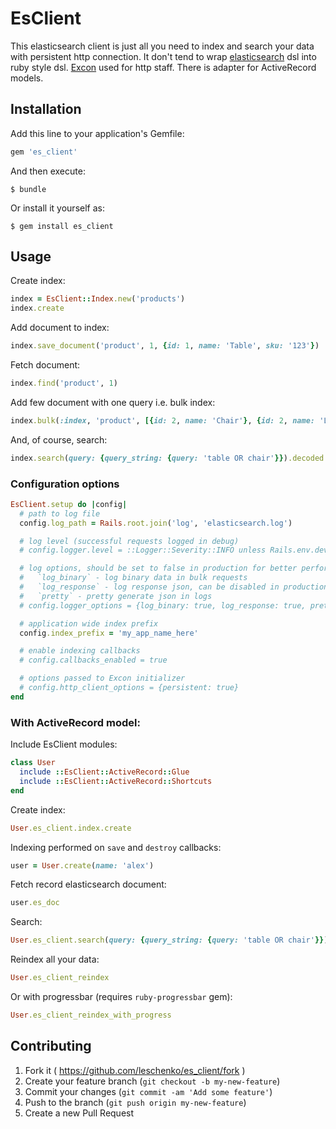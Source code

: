 # EsClient

This elasticsearch client is just all you need to index and search your data with persistent http connection.
It don't tend to wrap [elasticsearch](http://elasticsearch.org) dsl into ruby style dsl.
[Excon](https://github.com/excon/excon) used for http staff.
There is adapter for ActiveRecord models.

## Installation

Add this line to your application's Gemfile:

```ruby
gem 'es_client'
```

And then execute:

    $ bundle

Or install it yourself as:

    $ gem install es_client

## Usage

Create index:
```ruby
index = EsClient::Index.new('products')
index.create
```

Add document to index:
```ruby
index.save_document('product', 1, {id: 1, name: 'Table', sku: '123'})
```

Fetch document:
```ruby
index.find('product', 1)
```

Add few document with one query i.e. bulk index:
```ruby
index.bulk(:index, 'product', [{id: 2, name: 'Chair'}, {id: 2, name: 'Lamp'}])
```

And, of course, search:
```ruby
index.search(query: {query_string: {query: 'table OR chair'}}).decoded
```

### Configuration options
```ruby
EsClient.setup do |config|
  # path to log file
  config.log_path = Rails.root.join('log', 'elasticsearch.log')

  # log level (successful requests logged in debug)
  # config.logger.level = ::Logger::Severity::INFO unless Rails.env.development?

  # log options, should be set to false in production for better performance
  #   `log_binary` - log binary data in bulk requests
  #   `log_response` - log response json, can be disabled in production
  #   `pretty` - pretty generate json in logs
  # config.logger_options = {log_binary: true, log_response: true, pretty: true}

  # application wide index prefix
  config.index_prefix = 'my_app_name_here'

  # enable indexing callbacks
  # config.callbacks_enabled = true

  # options passed to Excon initializer
  # config.http_client_options = {persistent: true}
end
```

### With ActiveRecord model:

Include EsClient modules:
```ruby
class User
  include ::EsClient::ActiveRecord::Glue
  include ::EsClient::ActiveRecord::Shortcuts
end
```

Create index:
```ruby
User.es_client.index.create
```

Indexing performed on `save` and `destroy` callbacks:
```ruby
user = User.create(name: 'alex')
```

Fetch record elasticsearch document:
```ruby
user.es_doc
```

Search:
```ruby
User.es_client.search(query: {query_string: {query: 'table OR chair'}})
```

Reindex all your data:
```ruby
User.es_client_reindex
```

Or with progressbar (requires `ruby-progressbar` gem):
```ruby
User.es_client_reindex_with_progress
```


## Contributing

1. Fork it ( https://github.com/leschenko/es_client/fork )
2. Create your feature branch (`git checkout -b my-new-feature`)
3. Commit your changes (`git commit -am 'Add some feature'`)
4. Push to the branch (`git push origin my-new-feature`)
5. Create a new Pull Request
